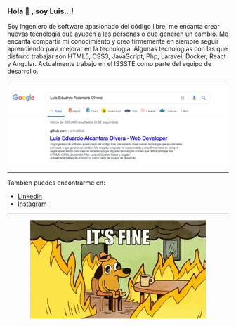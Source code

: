 ### Hola 👋 , soy Luis...!

Soy ingeniero de software apasionado del código libre, me encanta crear nuevas tecnología que ayuden a las personas o que generen un cambio. Me encanta compartir mi conocimiento y creo firmemente en siempre seguir aprendiendo para mejorar en la tecnología. Algunas tecnologías con las que disfruto trabajar son HTML5, CSS3, JavaScript, Php, Laravel, Docker, React y Angular. Actualmente trabajo en el ISSSTE como parte del equipo de desarrollo.
<hr>
<img src="./firma.png">
<hr>
También puedes encontrarme en:

* [Linkedin](https://www.linkedin.com/in/geekluis/)
* [Instagram](https://www.instagram.com/geek_luis25/)
<hr>
<p align="center"><img src="./fine.gif"></p>